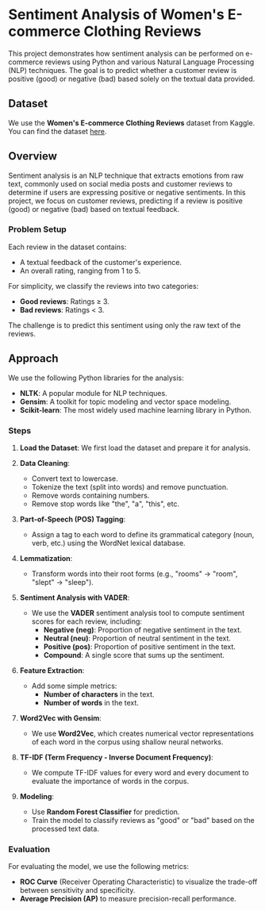 # Sentiment Analysis of Women's E-commerce Clothing Reviews

This project demonstrates how sentiment analysis can be performed on e-commerce reviews using Python and various Natural Language Processing (NLP) techniques. The goal is to predict whether a customer review is positive (good) or negative (bad) based solely on the textual data provided.

## Dataset

We use the **Women's E-commerce Clothing Reviews** dataset from Kaggle. You can find the dataset [here](https://www.kaggle.com/datasets/nicapotato/womens-ecommerce-clothing-reviews).

## Overview

Sentiment analysis is an NLP technique that extracts emotions from raw text, commonly used on social media posts and customer reviews to determine if users are expressing positive or negative sentiments. In this project, we focus on customer reviews, predicting if a review is positive (good) or negative (bad) based on textual feedback.

### Problem Setup

Each review in the dataset contains:
- A textual feedback of the customer's experience.
- An overall rating, ranging from 1 to 5.

For simplicity, we classify the reviews into two categories:
- **Good reviews**: Ratings ≥ 3.
- **Bad reviews**: Ratings < 3.

The challenge is to predict this sentiment using only the raw text of the reviews.

## Approach

We use the following Python libraries for the analysis:
- **NLTK**: A popular module for NLP techniques.
- **Gensim**: A toolkit for topic modeling and vector space modeling.
- **Scikit-learn**: The most widely used machine learning library in Python.

### Steps

1. **Load the Dataset**: We first load the dataset and prepare it for analysis.
   
2. **Data Cleaning**:
   - Convert text to lowercase.
   - Tokenize the text (split into words) and remove punctuation.
   - Remove words containing numbers.
   - Remove stop words like "the", "a", "this", etc.

3. **Part-of-Speech (POS) Tagging**: 
   - Assign a tag to each word to define its grammatical category (noun, verb, etc.) using the WordNet lexical database.
   
4. **Lemmatization**: 
   - Transform words into their root forms (e.g., "rooms" → "room", "slept" → "sleep").

5. **Sentiment Analysis with VADER**: 
   - We use the **VADER** sentiment analysis tool to compute sentiment scores for each review, including:
     - **Negative (neg)**: Proportion of negative sentiment in the text.
     - **Neutral (neu)**: Proportion of neutral sentiment in the text.
     - **Positive (pos)**: Proportion of positive sentiment in the text.
     - **Compound**: A single score that sums up the sentiment.

6. **Feature Extraction**:
   - Add some simple metrics:
     - **Number of characters** in the text.
     - **Number of words** in the text.

7. **Word2Vec with Gensim**: 
   - We use **Word2Vec**, which creates numerical vector representations of each word in the corpus using shallow neural networks.

8. **TF-IDF (Term Frequency - Inverse Document Frequency)**: 
   - We compute TF-IDF values for every word and every document to evaluate the importance of words in the corpus.

9. **Modeling**:
   - Use **Random Forest Classifier** for prediction.
   - Train the model to classify reviews as "good" or "bad" based on the processed text data.

### Evaluation

For evaluating the model, we use the following metrics:
- **ROC Curve** (Receiver Operating Characteristic) to visualize the trade-off between sensitivity and specificity.
- **Average Precision (AP)** to measure precision-recall performance.

